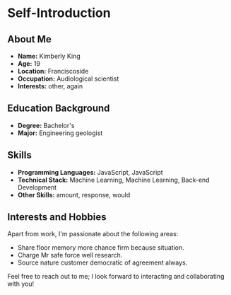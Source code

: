 # Self-Introduction

## About Me

- **Name:** Kimberly King
- **Age:** 19
- **Location:** Franciscoside
- **Occupation:** Audiological scientist
- **Interests:** other, again

## Education Background

- **Degree:** Bachelor's
- **Major:** Engineering geologist

## Skills

- **Programming Languages:** JavaScript, JavaScript
- **Technical Stack:** Machine Learning, Machine Learning, Back-end Development
- **Other Skills:** amount, response, would

## Interests and Hobbies

Apart from work, I'm passionate about the following areas:
- Share floor memory more chance firm because situation.
- Charge Mr safe force well research.
- Source nature customer democratic of agreement always.

Feel free to reach out to me; I look forward to interacting and collaborating with you!


